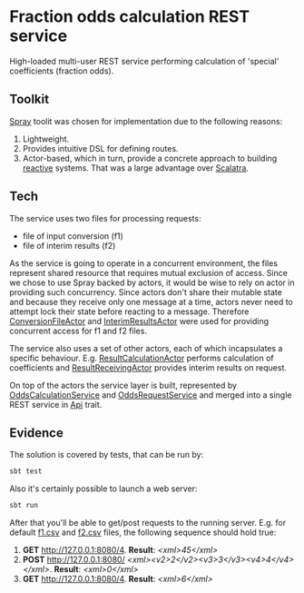 # Fraction odds calculation REST service

High-loaded multi-user REST service performing calculation of 'special' coefficients (fraction odds).

## Toolkit
[Spray](http://spray.io) toolit was chosen for implementation due to the following reasons: 
1. Lightweight.
2. Provides intuitive DSL for defining routes.
3. Actor-based, which in turn, provide a concrete approach to building [reactive](http://www.reactivemanifesto.org) systems. That was a large advantage over [Scalatra](http://www.scalatra.org).

## Tech
The service uses two files for processing requests:
* file of input conversion (f1)
* file of interim results (f2)
 
As the service is going to operate in a concurrent environment, the files represent shared resource that requires mutual exclusion of access. Since we chose to use Spray backed by actors, it would be wise to rely on actor in providing such concurrency. Since actors don't share their mutable state and because they receive only one message at a time, actors never need to attempt lock their state before reacting to a message. Therefore [ConversionFileActor](ConversionFileActor.scala) and [InterimResultsActor](InterimResultsActor.scala) were used for providing concurrent access for f1 and f2 files.

The service also uses a set of other actors, each of which incapsulates a specific behaviour. E.g. [ResultCalculationActor](src/main/scala/core/ResultCalculationActor.scala) performs calculation of coefficients and [ResultReceivingActor](src/main/scala/core/ResultReceivingActor.scala) provides interim results on request.

On top of the actors the service layer is built, represented by [OddsCalculationService](src/main/scala/api/OddsCalculationService.scala) and [OddsRequestService](src/main/scala/api/OddsRequestService.scala) and merged into a single REST service in [Api](src/main/scala/api/Api.scala) trait.

## Evidence

The solution is covered by tests, that can be run by:
```sh
sbt test
```

Also it's certainly possible to launch a web server:
```sh
sbt run
```
After that you'll be able to get/post requests to the running server. E.g. for default [f1.csv](src/main/resources/f1.csv) and [f2.csv](src/main/resources/f2.csv) files, the following sequence should hold true:
1. **GET** http://127.0.0.1:8080/4. **Result**: *&lt;xml&gt;45&lt;/xml&gt;*
2. **POST** http://127.0.0.1:8080/ *&lt;xml&gt;&lt;v2&gt;2&lt;/v2&gt;&lt;v3&gt;3&lt;/v3&gt;&lt;v4&gt;4&lt;/v4&gt;&lt;/xml&gt;*. **Result**: *&lt;xml&gt;0&lt;/xml&gt;*
3. **GET** http://127.0.0.1:8080/4. **Result**: *&lt;xml&gt;6&lt;/xml&gt;*